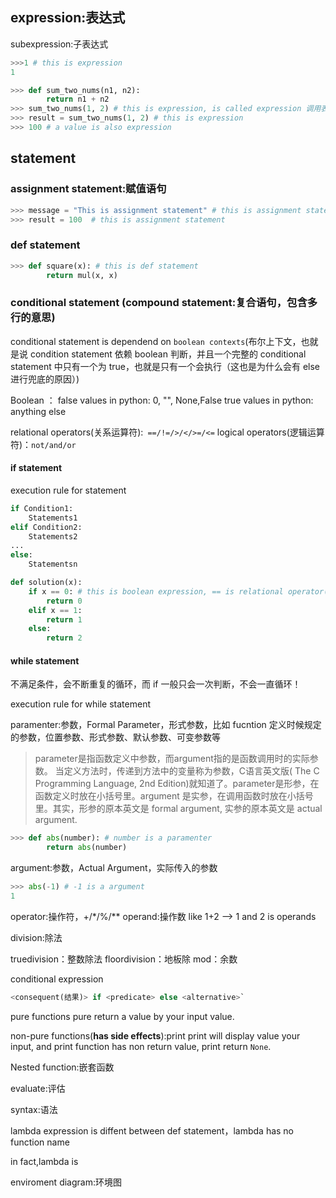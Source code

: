 
## expression:表达式

subexpression:子表达式
```python
>>>1 # this is expression
1

>>> def sum_two_nums(n1, n2):
        return n1 + n2
>>> sum_two_nums(1, 2) # this is expression, is called expression 调用表达式
>>> result = sum_two_nums(1, 2) # this is expression
>>> 100 # a value is also expression
```

## statement

### assignment statement:赋值语句

```python
>>> message = "This is assignment statement" # this is assignment statement
>>> result = 100  # this is assignment statement
```

### def statement
```python
>>> def square(x): # this is def statement
        return mul(x, x)
```

### conditional statement (compound statement:复合语句，包含多行的意思)

conditional statement is dependend on `boolean contexts`(布尔上下文，也就是说 condition statement 依赖 boolean 判断，并且一个完整的 conditional statement 中只有一个为 true，也就是只有一个会执行（这也是为什么会有 else 进行兜底的原因）)

Boolean ：
false values in python: 0, "", None,False
true values in python: anything else

relational operators(关系运算符):` ==/!=/>/</>=/<=`
logical operators(逻辑运算符)：`not/and/or`

#### if statement

execution rule for statement

```python
if Condition1:
    Statements1
elif Condition2:
    Statements2
...
else:
    Statementsn
```


```python
def solution(x):
    if x == 0: # this is boolean expression, == is relational operator(关系运)
        return 0
    elif x == 1:
        return 1
    else:
        return 2
```

#### while statement

不满足条件，会不断重复的循环，而 if 一般只会一次判断，不会一直循环！

execution rule for while statement


paramenter:参数，Formal Parameter，形式参数，比如 fucntion 定义时候规定的参数，位置参数、形式参数、默认参数、可变参数等

> parameter是指函数定义中参数，而argument指的是函数调用时的实际参数。 当定义方法时，传递到方法中的变量称为参数，C语言英文版( The C Programming Language, 2nd Edition)就知道了。parameter是形参，在函数定义时放在小括号里。argument 是实参，在调用函数时放在小括号里。其实，形参的原本英文是 formal argument, 实参的原本英文是 actual argument.

```python
>>> def abs(number): # number is a paramenter
        return abs(number)
```

argument:参数，Actual Argument，实际传入的参数

```python
>>> abs(-1) # -1 is a argument
1
```


operator:操作符，+/*/%/**
operand:操作数 like 1+2 --> 1 and 2 is operands

division:除法

truedivision：整数除法
floordivision：地板除
mod：余数


conditional expression

```python
<consequent(结果)> if <predicate> else <alternative>`
```

pure functions
pure return a value by your input value.

non-pure functions(**has side effects**):print
print will display value your input, and print function has non return value, print return `None`.


Nested function:嵌套函数

evaluate:评估

syntax:语法

lambda expression is diffent between def statement，lambda has no function name

in fact,lambda is 


enviroment diagram:环境图

